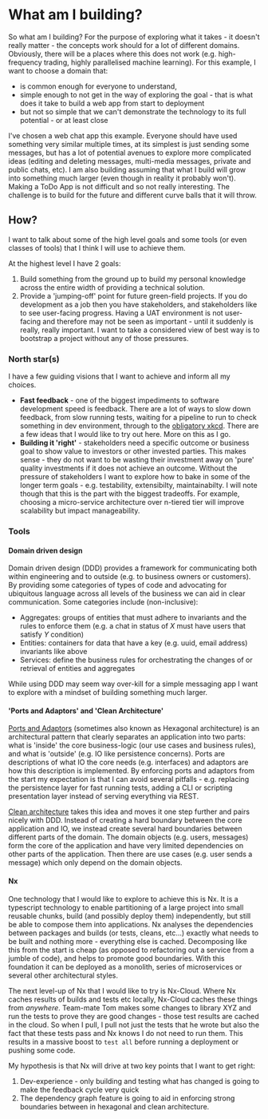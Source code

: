 # What am I building?

So what am I building? For the purpose of exploring what it takes - it doesn't really matter - the concepts work should for a lot of different domains. Obviously, there will be a places where this does not work (e.g. high-frequency trading, highly parallelised machine learning). For this example, I want to choose a domain that:

- is common enough for everyone to understand,
- simple enough to not get in the way of exploring the goal - that is what does it take to build a web app from start to deployment
- but not so simple that we can't demonstrate the technology to its full potential - or at least close

I've chosen a web chat app this example. Everyone should have used something very similar multiple times, at its simplest is just sending some messages, but has a lot of potential avenues to explore more complicated ideas (editing and deleting messages, multi-media messages, private and public chats, etc). I am also building assuming that what I build will grow into something much larger (even though in reality it probably won't). Making a ToDo App is not difficult and so not really interesting. The challenge is to build for the future and different curve balls that it will throw.

## How?

I want to talk about some of the high level goals and some tools (or even classes of tools) that I think I will use to achieve them.

At the highest level I have 2 goals:

1. Build something from the ground up to build my personal knowledge across the entire width of providing a technical solution.
2. Provide a 'jumping-off' point for future green-field projects. If you do development as a job then you have stakeholders, and stakeholders like to see user-facing progress. Having a UAT environment is not user-facing and therefore may not be seen as important - until it suddenly is really, really important. I want to take a considered view of best way is to bootstrap a project without any of those pressures.

### North star(s)

I have a few guiding visions that I want to achieve and inform all my choices.

- **Fast feedback** - one of the biggest impediments to software development speed is feedback. There are a lot of ways to slow down feedback, from slow running tests, waiting for a pipeline to run to check something in dev environment, through to the [obligatory xkcd](https://xkcd.com/303/). There are a few ideas that I would like to try out here. More on this as I go.
- **Building it 'right'** - stakeholders need a specific outcome or business goal to show value to investors or other invested parties. This makes sense - they do not want to be wasting their investment away on 'pure' quality investments if it does not achieve an outcome. Without the pressure of stakeholders I want to explore how to bake in some of the longer term goals - e.g. testability, extensibilty, maintainabilty. I will note though that this is the part with the biggest tradeoffs. For example, choosing a micro-service architecture over n-tiered tier will improve scalability but impact manageability.

### Tools

#### Domain driven design

Domain driven design (DDD) provides a framework for communicating both within engineering and to outside (e.g. to business owners or customers). By providing some categories of types of code and advocating for ubiquitous language across all levels of the business we can aid in clear communication. Some categories include (non-inclusive):

- Aggregates: groups of entities that must adhere to invariants and the rules to enforce them (e.g. a chat in status of _X_ must have users that satisfy _Y_ condition)
- Entities: containers for data that have a key (e.g. uuid, email address) invariants like above
- Services: define the business rules for orchestrating the changes of or retrieval of entities and aggregates

While using DDD may seem way over-kill for a simple messaging app I want to explore with a mindset of building something much larger.

#### 'Ports and Adaptors' and 'Clean Architecture'

[Ports and Adaptors](https://alistair.cockburn.us/hexagonal-architecture/) (sometimes also known as Hexagonal architecture) is an architectural pattern that clearly separates an application into two parts: what is 'inside' the core business-logic (our use cases and business rules), and what is 'outside' (e.g. IO like persistence concerns). Ports are descriptions of what IO the core needs (e.g. interfaces) and adaptors are how this description is implemented. By enforcing ports and adaptors from the start my expectation is that I can avoid several pitfalls - e.g. replacing the persistence layer for fast running tests, adding a CLI or scripting presentation layer instead of serving everything via REST.

[Clean architecture](https://blog.cleancoder.com/uncle-bob/2012/08/13/the-clean-architecture.html) takes this idea and moves it one step further and pairs nicely with DDD. Instead of creating a hard boundary between the core application and IO, we instead create several hard boundaries between different parts of the domain. The domain objects (e.g. users, messages) form the core of the application and have very limited dependencies on other parts of the application. Then there are use cases (e.g. user sends a message) which only depend on the domain objects.

#### Nx

One technology that I would like to explore to achieve this is Nx. It is a typescript technology to enable partitioning of a large project into small reusable chunks, build (and possibly deploy them) independently, but still be able to compose them into applications. Nx analyses the dependencies between packages and builds (or tests, cleans, etc...) exactly what needs to be built and nothing more - everything else is cached. Decomposing like this from the start is cheap (as opposed to refactoring out a service from a jumble of code), and helps to promote good boundaries. With this foundation it can be deployed as a monolith, series of microservices or several other architectural styles.

The next level-up of Nx that I would like to try is Nx-Cloud. Where Nx caches results of builds and tests etc locally, Nx-Cloud caches these things from _anywhere_. Team-mate Tom makes some changes to library XYZ and run the tests to prove they are good changes - those test results are cached in the cloud. So when I pull, I pull not just the tests that he wrote but also the fact that these tests pass and Nx knows I do not need to run them. This results in a massive boost to `test all` before running a deployment or pushing some code.

My hypothesis is that Nx will drive at two key points that I want to get right:

1. Dev-experience - only building and testing what has changed is going to make the feedback cycle very quick
2. The dependency graph feature is going to aid in enforcing strong boundaries between in hexagonal and clean architecture.
